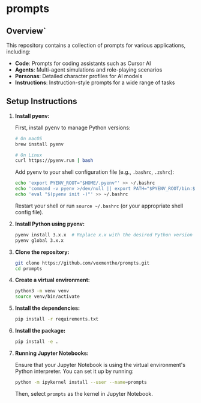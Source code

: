 # prompts

## Overview`

This repository contains a collection of prompts for various applications, including:

- **Code**: Prompts for coding assistants such as Cursor AI
- **Agents**: Multi-agent simulations and role-playing scenarios
- **Personas**: Detailed character profiles for AI models
- **Instructions**: Instruction-style prompts for a wide range of tasks


## Setup Instructions

1. **Install pyenv:**

   First, install pyenv to manage Python versions:

   ```bash
   # On macOS
   brew install pyenv

   # On Linux
   curl https://pyenv.run | bash
   ```

   Add pyenv to your shell configuration file (e.g., `.bashrc`, `.zshrc`):

   ```bash
   echo 'export PYENV_ROOT="$HOME/.pyenv"' >> ~/.bashrc
   echo 'command -v pyenv >/dev/null || export PATH="$PYENV_ROOT/bin:$PATH"' >> ~/.bashrc
   echo 'eval "$(pyenv init -)"' >> ~/.bashrc
   ```

   Restart your shell or run `source ~/.bashrc` (or your appropriate shell config file).

2. **Install Python using pyenv:**

   ```bash
   pyenv install 3.x.x  # Replace x.x with the desired Python version
   pyenv global 3.x.x
   ```

3. **Clone the repository:**

   ```bash
   git clone https://github.com/voxmenthe/prompts.git
   cd prompts
   ```

4. **Create a virtual environment:**

   ```bash
   python3 -m venv venv
   source venv/bin/activate
   ```

5. **Install the dependencies:**

   ```bash
   pip install -r requirements.txt
   ```

6. **Install the package:**

   ```bash
   pip install -e .
   ```

7. **Running Jupyter Notebooks:**

   Ensure that your Jupyter Notebook is using the virtual environment's Python interpreter. You can set it up by running:

   ```bash
   python -m ipykernel install --user --name=prompts
   ```

   Then, select `prompts` as the kernel in Jupyter Notebook.
